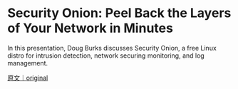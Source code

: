 
# Security Onion: Peel Back the Layers of Your Network in Minutes

In this presentation, Doug Burks discusses Security Onion, a free Linux distro for intrusion detection, network securing monitoring, and log management.

[原文｜original](https://insights.sei.cmu.edu/library/security-onion-peel-back-the-layers-of-your-network-in-minutes/)
        